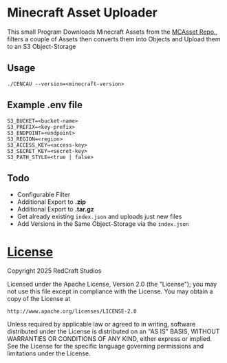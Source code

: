 # Minecraft Asset Uploader

This small Program Downloads Minecraft Assets from the [MCAsset Repo.](https://github.com/InventivetalentDev/minecraft-assets), filters a couple of Assets then converts them into Objects and Upload them to an S3 Object-Storage

## Usage

`./CENCAU --version=<minecraft-version>`

## Example .env file

```
S3_BUCKET=<bucket-name>
S3_PREFIX=<key-prefix>
S3_ENDPOINT=<endpoint>
S3_REGION=<region>
S3_ACCESS_KEY=<access-key>
S3_SECRET_KEY=<secret-key>
S3_PATH_STYLE=<true | false>
```

## Todo

- Configurable Filter
- Additional Export to **.zip**
- Additional Export to **.tar.gz**
- Get already existing `index.json` and uploads just new files
- Add Versions in the Same Object-Storage via the `index.json`

# [License](/LICENSE)

Copyright 2025 RedCraft Studios

Licensed under the Apache License, Version 2.0 (the "License");
you may not use this file except in compliance with the License.
You may obtain a copy of the License at

    http://www.apache.org/licenses/LICENSE-2.0

Unless required by applicable law or agreed to in writing, software
distributed under the License is distributed on an "AS IS" BASIS,
WITHOUT WARRANTIES OR CONDITIONS OF ANY KIND, either express or implied.
See the License for the specific language governing permissions and
limitations under the License.
